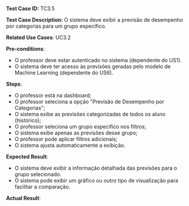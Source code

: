 **Test Case ID:** TC3.5

**Test Case Description:** O sistema deve exibir a previsão de desempenho por categorias para um grupo específico.

**Related Use Cases**: UC3.2

**Pre-conditions**:
- O professor deve estar autenticado no sistema (dependente do US1). 
- O sistema deve ter acesso às previsões geradas pelo modelo de Machine Learning (dependente do US6).

**Steps**:
- O professor está na dashboard;
- O professor seleciona a opção "Previsão de Desempenho por Categorias";
- O sistema exibe as previsões categorizadas de todos os aluno (histórico);
- O professor seleciona um grupo especifico nos filtros;
- O sistema exibe apenas as previsões desse grupo;
- O professor pode aplicar filtros adicionais;
- O sistema ajusta automaticamente a exibição.

**Expected Result**:
- O sistema deve exibir a informação detalhada das previsões para o grupo selecionado.
- O sistema pode exibir um gráfico ou outro tipo de visualização para facilitar a comparação.

**Actual Result**: